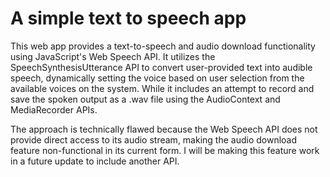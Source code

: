 # A simple text to speech app

This web app provides a text-to-speech and audio download functionality using JavaScript's Web Speech API. It utilizes the SpeechSynthesisUtterance API to convert user-provided text into audible speech, dynamically setting the voice based on user selection from the available voices on the system. While it includes an attempt to record and save the spoken output as a .wav file using the AudioContext and MediaRecorder APIs.

The approach is technically flawed because the Web Speech API does not provide direct access to its audio stream, making the audio download feature non-functional in its current form. I will be making this feature work in a future update to include another API.
